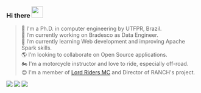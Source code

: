 ### Hi there <img src=https://github.com/TheDudeThatCode/TheDudeThatCode/blob/master/Assets/Hi.gif width="30">

> :school_satchel: I'm a Ph.D. in computer engineering by UTFPR, Brazil.\
> 🔭 I’m currently working on Bradesco as Data Engineer.\
> 🌱 I’m currently learning Web development and improving Apache Spark skills.\
> 🌎 I’m looking to collaborate on Open Source applications.\
> :motorcycle: I'm a motorcycle instructor and love to ride, especially off-road.\
> 😊 I'm a member of [Lord Riders MC](https://www.facebook.com/lordridersmc) and Director of RANCH's project.

[![](https://img.shields.io/badge/Facebook-1877F2?style=for-the-badge&logo=facebook&logoColor=white)](https://www.facebook.com/ggarciabas)
[![](https://img.shields.io/badge/LinkedIn-0077B5?style=for-the-badge&logo=linkedin&logoColor=white)](https://www.linkedin.com/in/ggarciabas)
[![](https://img.shields.io/badge/ggarciabas.github.io-181717?style=for-the-badge&logo=github&logoColor=white)](http://ggarciabas.github.io/) 

<!--#### Languages and tools-->
<!--![ggarciabas GitHub stats](https://github-readme-stats.vercel.app/api?username=ggarciabas&hide_rank=true&hide_border=true&&count_private=true&include_all_commits=true&custom_title=Github%20Stats)-->
<!--![ggarciabas Most used language](https://github-readme-stats.vercel.app/api/top-langs/?username=ggarciabas)-->

<!--![](https://img.shields.io/badge/Python-3776AB?style=for-the-badge&logo=python&logoColor=white)
![](https://img.shields.io/badge/C-00599C?style=for-the-badge&logo=c&logoColor=white)
![](https://img.shields.io/badge/C%2B%2B-00599C?style=for-the-badge&logo=c%2B%2B&logoColor=white)-->

<!-- Thanks to: https://github.com/iuricode/readme-template 
      to: https://github.com/alexandresanlim/Badges4-README.md-Profile
-->
